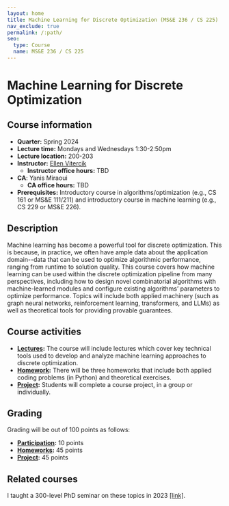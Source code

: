 ```yaml
---
layout: home
title: Machine Learning for Discrete Optimization (MS&E 236 / CS 225)
nav_exclude: true
permalink: /:path/
seo:
  type: Course
  name: MS&E 236 / CS 225
---
```


# Machine Learning for Discrete Optimization

## Course information

- **Quarter:** Spring 2024
- **Lecture time:** Mondays and Wednesdays 1:30-2:50pm
- **Lecture location:** 200-203
- **Instructor:** [Ellen Vitercik](https://vitercik.github.io)
  - **Instructor office hours:** TBD
- **CA**: Yanis Miraoui
  - **CA office hours:** TBD
- **Prerequisites:** Introductory course in algorithms/optimization (e.g., CS 161
  or MS&E 111/211) and introductory course in machine learning (e.g., CS 229 or MS&E 226).

## Description

Machine learning has become a powerful tool for discrete optimization. This is because, in practice, we often have ample data about the application domain--data that can be used to optimize algorithmic performance, ranging from runtime to solution quality. This course covers how machine learning can be used within the discrete optimization pipeline from many perspectives, including how to design novel combinatorial algorithms with machine-learned modules and configure existing algorithms’ parameters to optimize performance. Topics will include both applied machinery (such as graph neural networks, reinforcement learning, transformers, and LLMs) as well as theoretical tools for providing provable guarantees.

## Course activities

- **[Lectures](schedule.md):** The course will include lectures which cover key technical tools used to develop and analyze machine learning approaches to discrete optimization.
- **[Homework](homework.md):** There will be three homeworks that include both applied coding problems (in Python) and theoretical exercises.
- **[Project](project.md):** Students will complete a course project, in a group or individually.

## Grading

Grading will be out of 100 points as follows:
- **[Participation](policies.md):** 10 points
- **[Homeworks](homework.md):** 45 points
- **[Project](https://vitercik.github.io/ml4do/project/#grading):** 45 points

## Related courses

I taught a 300-level PhD seminar on these topics in 2023 [[link]](https://vitercik.github.io/ml4algs).
